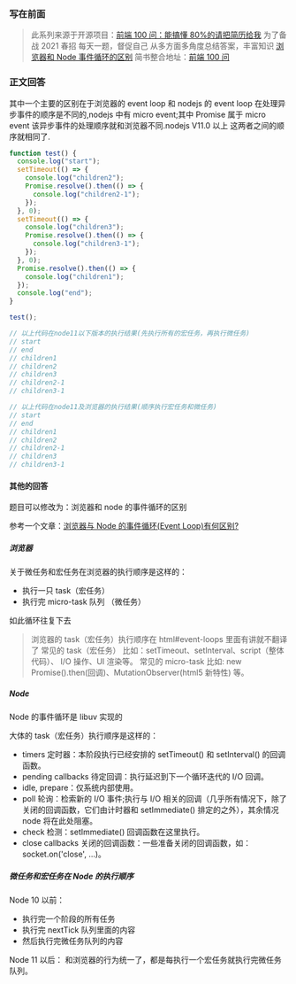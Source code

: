 ### 写在前面

> 此系列来源于开源项目：[前端 100 问：能搞懂 80%的请把简历给我](https://github.com/yygmind/blog/issues/43)
> 为了备战 2021 春招
> 每天一题，督促自己
> 从多方面多角度总结答案，丰富知识
> [浏览器和 Node 事件循环的区别](https://github.com/Advanced-Frontend/Daily-Interview-Question/issues/26)
> 简书整合地址：[前端 100 问](https://www.jianshu.com/c/70e2e00df1b0)

### 正文回答

其中一个主要的区别在于浏览器的 event loop 和 nodejs 的 event loop 在处理异步事件的顺序是不同的,nodejs 中有 micro event;其中 Promise 属于 micro event 该异步事件的处理顺序就和浏览器不同.nodejs V11.0 以上 这两者之间的顺序就相同了.

```js
function test() {
  console.log("start");
  setTimeout(() => {
    console.log("children2");
    Promise.resolve().then(() => {
      console.log("children2-1");
    });
  }, 0);
  setTimeout(() => {
    console.log("children3");
    Promise.resolve().then(() => {
      console.log("children3-1");
    });
  }, 0);
  Promise.resolve().then(() => {
    console.log("children1");
  });
  console.log("end");
}

test();

// 以上代码在node11以下版本的执行结果(先执行所有的宏任务，再执行微任务)
// start
// end
// children1
// children2
// children3
// children2-1
// children3-1

// 以上代码在node11及浏览器的执行结果(顺序执行宏任务和微任务)
// start
// end
// children1
// children2
// children2-1
// children3
// children3-1
```

#### 其他的回答

题目可以修改为：浏览器和 node 的事件循环的区别

参考一个文章：[浏览器与 Node 的事件循环(Event Loop)有何区别?](https://juejin.cn/post/6844903761949753352#heading-12)

##### 浏览器

关于微任务和宏任务在浏览器的执行顺序是这样的：

- 执行一只 task（宏任务）
- 执行完 micro-task 队列 （微任务）

如此循环往复下去

> 浏览器的 task（宏任务）执行顺序在 html#event-loops 里面有讲就不翻译了
> 常见的 task（宏任务） 比如：setTimeout、setInterval、script（整体代码）、 I/O 操作、UI 渲染等。
> 常见的 micro-task 比如: new Promise().then(回调)、MutationObserver(html5 新特性) 等。

##### Node

Node 的事件循环是 libuv 实现的

大体的 task（宏任务）执行顺序是这样的：

- timers 定时器：本阶段执行已经安排的 setTimeout() 和 setInterval() 的回调函数。
- pending callbacks 待定回调：执行延迟到下一个循环迭代的 I/O 回调。
- idle, prepare：仅系统内部使用。
- poll 轮询：检索新的 I/O 事件;执行与 I/O 相关的回调（几乎所有情况下，除了关闭的回调函数，它们由计时器和 setImmediate() 排定的之外），其余情况 node 将在此处阻塞。
- check 检测：setImmediate() 回调函数在这里执行。
- close callbacks 关闭的回调函数：一些准备关闭的回调函数，如：socket.on('close', ...)。

##### 微任务和宏任务在 Node 的执行顺序

Node 10 以前：

- 执行完一个阶段的所有任务
- 执行完 nextTick 队列里面的内容
- 然后执行完微任务队列的内容

Node 11 以后：
和浏览器的行为统一了，都是每执行一个宏任务就执行完微任务队列。

